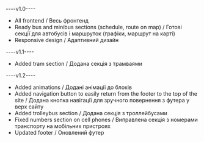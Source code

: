 ----v1.0----
- All frontend / Весь фронтенд
- Ready bus and minibus sections (schedule, route on map) / Готові секції для автобусів і маршруток (графіки, маршрут на карті)
- Responsive design / Адаптивний дизайн

----v1.1----
- Added tram section / Додана секція з трамваями

----v1.2----
- Added animations / Додані анімації до блоків
- Added navigation button to easily return from the footer to the top of the site / Додана кнопка навігації для зручного повернення з футера у верх сайту
- Added trolleybus section / Додана секція з троллейбусами
- Fixed numbers section on cell phones / Виправлена секція з номерами транспорту на мобільних пристроях
- Updated footer / Оновлений футер
